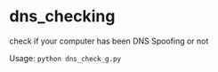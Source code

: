 # dns_checking
check if your computer has been DNS Spoofing or not

Usage: <code>python dns_check_g.py</code>